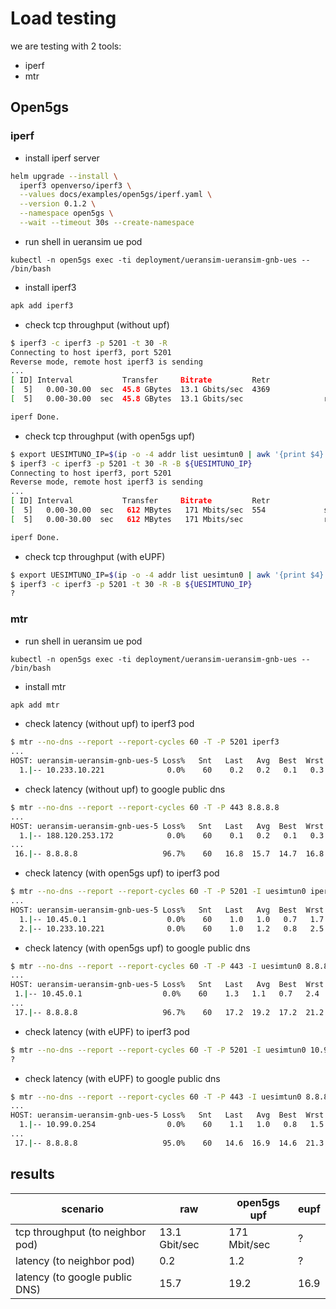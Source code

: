 # Load testing

we are testing with 2 tools:
* iperf
* mtr

## Open5gs

### iperf

* install iperf server

```bash
helm upgrade --install \
  iperf3 openverso/iperf3 \
  --values docs/examples/open5gs/iperf.yaml \
  --version 0.1.2 \
  --namespace open5gs \
  --wait --timeout 30s --create-namespace
```

* run shell in ueransim ue pod

```
kubectl -n open5gs exec -ti deployment/ueransim-ueransim-gnb-ues -- /bin/bash
```

* install iperf3

```bash
apk add iperf3
```

* check tcp throughput (without upf)

```bash
$ iperf3 -c iperf3 -p 5201 -t 30 -R
Connecting to host iperf3, port 5201
Reverse mode, remote host iperf3 is sending
...
[ ID] Interval           Transfer     Bitrate         Retr
[  5]   0.00-30.00  sec  45.8 GBytes  13.1 Gbits/sec  4369             sender
[  5]   0.00-30.00  sec  45.8 GBytes  13.1 Gbits/sec                  receiver

iperf Done.
```

* check tcp throughput (with open5gs upf)

```bash
$ export UESIMTUNO_IP=$(ip -o -4 addr list uesimtun0 | awk '{print $4}' | cut -d/ -f1)
$ iperf3 -c iperf3 -p 5201 -t 30 -R -B ${UESIMTUNO_IP}
Connecting to host iperf3, port 5201
Reverse mode, remote host iperf3 is sending
...
[ ID] Interval           Transfer     Bitrate         Retr
[  5]   0.00-30.00  sec   612 MBytes   171 Mbits/sec  554             sender
[  5]   0.00-30.00  sec   612 MBytes   171 Mbits/sec                  receiver

iperf Done.
```

* check tcp throughput (with eUPF)

```bash
$ export UESIMTUNO_IP=$(ip -o -4 addr list uesimtun0 | awk '{print $4}' | cut -d/ -f1)
$ iperf3 -c iperf3 -p 5201 -t 30 -R -B ${UESIMTUNO_IP}
?
```

### mtr

* run shell in ueransim ue pod

```
kubectl -n open5gs exec -ti deployment/ueransim-ueransim-gnb-ues -- /bin/bash
```

* install mtr

```bash
apk add mtr
```

* check latency (without upf) to iperf3 pod

```bash
$ mtr --no-dns --report --report-cycles 60 -T -P 5201 iperf3
...
HOST: ueransim-ueransim-gnb-ues-5 Loss%   Snt   Last   Avg  Best  Wrst StDev
  1.|-- 10.233.10.221              0.0%    60    0.2   0.2   0.1   0.3   0.0
```

* check latency (without upf) to google public dns

```bash
$ mtr --no-dns --report --report-cycles 60 -T -P 443 8.8.8.8
...
HOST: ueransim-ueransim-gnb-ues-5 Loss%   Snt   Last   Avg  Best  Wrst StDev
  1.|-- 188.120.253.172            0.0%    60    0.1   0.2   0.1   0.3   0.0
...
 16.|-- 8.8.8.8                   96.7%    60   16.8  15.7  14.7  16.8   1.5
```

* check latency (with open5gs upf) to iperf3 pod

```bash
$ mtr --no-dns --report --report-cycles 60 -T -P 5201 -I uesimtun0 iperf3
...
HOST: ueransim-ueransim-gnb-ues-5 Loss%   Snt   Last   Avg  Best  Wrst StDev
  1.|-- 10.45.0.1                  0.0%    60    1.0   1.0   0.7   1.7   0.2
  2.|-- 10.233.10.221              0.0%    60    1.0   1.2   0.8   2.5   0.3
```

* check latency (with open5gs upf) to google public dns

```bash
$ mtr --no-dns --report --report-cycles 60 -T -P 443 -I uesimtun0 8.8.8.8
...
HOST: ueransim-ueransim-gnb-ues-5 Loss%   Snt   Last   Avg  Best  Wrst StDev
 1.|-- 10.45.0.1                  0.0%    60    1.3   1.1   0.7   2.4   0.3
...
 17.|-- 8.8.8.8                   96.7%    60   17.2  19.2  17.2  21.2   2.9
```

* check latency (with eUPF) to iperf3 pod

```bash
$ mtr --no-dns --report --report-cycles 60 -T -P 5201 -I uesimtun0 10.99.0.11
?
```

* check latency (with eUPF) to google public dns

```bash
$ mtr --no-dns --report --report-cycles 60 -T -P 443 -I uesimtun0 8.8.8.8
...
HOST: ueransim-ueransim-gnb-ues-5 Loss%   Snt   Last   Avg  Best  Wrst StDev
  1.|-- 10.99.0.254                0.0%    60    1.1   1.0   0.8   1.5   0.1
...
 17.|-- 8.8.8.8                   95.0%    60   14.6  16.9  14.6  21.3   3.8
```



## results

|scenario | raw | open5gs upf | eupf |
|---|---|---|---|
| tcp throughput (to neighbor pod) | 13.1 Gbit/sec | 171 Mbit/sec | ? |
| latency (to neighbor pod) | 0.2 | 1.2 | ? |
| latency (to google public DNS) | 15.7 | 19.2 | 16.9 |
